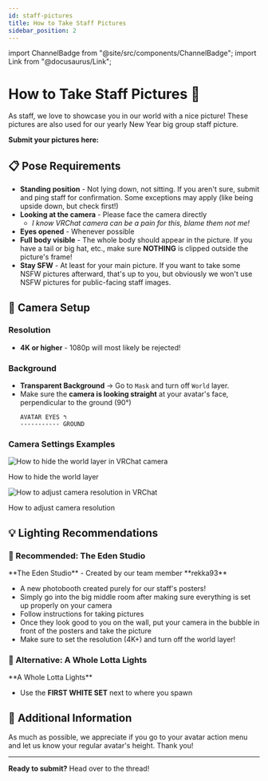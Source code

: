 ```yaml
---
id: staff-pictures
title: How to Take Staff Pictures
sidebar_position: 2
---
```


import ChannelBadge from "@site/src/components/ChannelBadge";
import Link from "@docusaurus/Link";

# How to Take Staff Pictures 📸

As staff, we love to showcase you in our world with a nice picture! These pictures are also used for our yearly New Year big group staff picture.

**Submit your pictures here:** <ChannelBadge variant="thread" label="📸 Staff World Picture Selection" link="https://discord.com/channels/734595073920204940/1205298011450638357" />

## 📋 Pose Requirements

- **Standing position** - Not lying down, not sitting. If you aren't sure, submit and ping staff for confirmation. Some exceptions may apply (like being upside down, but check first!)
- **Looking at the camera** - Please face the camera directly
  - _I know VRChat camera can be a pain for this, blame them not me!_
- **Eyes opened** - Whenever possible
- **Full body visible** - The whole body should appear in the picture. If you have a tail or big hat, etc., make sure **NOTHING** is clipped outside the picture's frame!
- **Stay SFW** - At least for your main picture. If you want to take some NSFW pictures afterward, that's up to you, but obviously we won't use NSFW pictures for public-facing staff images.

## 🎥 Camera Setup

### Resolution

- **4K or higher** - 1080p will most likely be rejected!

### Background

- **Transparent Background** → Go to `Mask` and turn off `World` layer.
- Make sure the **camera is looking straight** at your avatar's face, perpendicular to the ground (90°)
  ```
  AVATAR EYES ↰
  ----------- GROUND
  ```

### Camera Settings Examples

<div style={{ display: "flex", gap: "1rem", marginBottom: "2rem", flexWrap: "wrap" }}>
  <div style={{ flex: "1", minWidth: "300px" }}>
    <img 
      src="/img/staff-picture-demo-1.jpg" 
      alt="How to hide the world layer in VRChat camera" 
      style={{ width: "100%", height: "400px", objectFit: "contain", display: "block" }}
    />
    <p style={{ textAlign: "center", marginTop: "0.5rem", fontSize: "0.9em", fontStyle: "italic" }}>
      How to hide the world layer
    </p>
  </div>
  <div style={{ flex: "1", minWidth: "300px" }}>
    <img 
      src="/img/staff-picture-demo-2.jpg" 
      alt="How to adjust camera resolution in VRChat" 
      style={{ width: "100%", height: "400px", objectFit: "contain", display: "block" }}
    />
    <p style={{ textAlign: "center", marginTop: "0.5rem", fontSize: "0.9em", fontStyle: "italic" }}>
      How to adjust camera resolution
    </p>
  </div>
</div>

## 💡 Lighting Recommendations

### 🌟 Recommended: The Eden Studio

<Link to="https://vrchat.com/home/world/wrld_b3a22d04-c97a-4503-975f-3e686dd4e44c/info">**The Eden Studio**</Link> - Created by our team member **rekka93**

- A new photobooth created purely for our staff's posters!
- Simply go into the big middle room after making sure everything is set up properly on your camera
- Follow instructions for taking pictures
- Once they look good to you on the wall, put your camera in the bubble in front of the posters and take the picture
- Make sure to set the resolution (4K+) and turn off the world layer!

### 🌟 Alternative: A Whole Lotta Lights

<Link to="https://vrchat.com/home/world/wrld_5a91a9fe-cf30-4ea3-a481-cc029de2dbdf">**A Whole Lotta Lights**</Link>

- Use the **FIRST WHITE SET** next to where you spawn

## 📏 Additional Information

As much as possible, we appreciate if you go to your avatar action menu and let us know your regular avatar's height. Thank you!

---

**Ready to submit?** Head over to the <ChannelBadge variant="thread" label="📸 Staff World Picture Selection" link="https://discord.com/channels/734595073920204940/1205298011450638357" /> thread!
